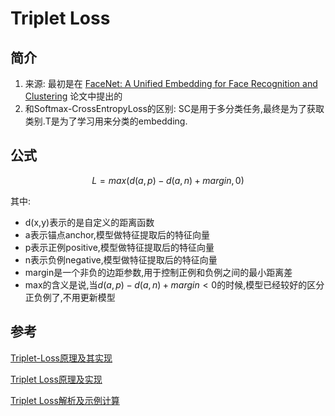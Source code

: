 # Triplet Loss

## 简介

1. 来源: 最初是在 [FaceNet: A Unified Embedding for Face Recognition and Clustering](https://arxiv.org/abs/1503.03832) 论文中提出的
2. 和Softmax-CrossEntropyLoss的区别: SC是用于多分类任务,最终是为了获取类别.T是为了学习用来分类的embedding.

## 公式

$$
L = max(d(a,p)-d(a,n)+margin,0)
$$

其中:

- d(x,y)表示的是自定义的距离函数
- a表示锚点anchor,模型做特征提取后的特征向量
- p表示正例positive,模型做特征提取后的特征向量
- n表示负例negative,模型做特征提取后的特征向量
- margin是一个非负的边距参数,用于控制正例和负例之间的最小距离差
- max的含义是说,当$d(a,p)-d(a,n)+margin<0$的时候,模型已经较好的区分正负例了,不用更新模型

## 参考

[Triplet-Loss原理及其实现](http://lawlite.me/2018/10/16/Triplet-Loss%E5%8E%9F%E7%90%86%E5%8F%8A%E5%85%B6%E5%AE%9E%E7%8E%B0/#3%E3%80%81%E8%AE%AD%E7%BB%83%E6%96%B9%E6%B3%95)

[Triplet Loss原理及实现](https://zhuanlan.zhihu.com/p/443560932)

[Triplet Loss解析及示例计算](https://blog.csdn.net/weixin_51524504/article/details/141393644)
